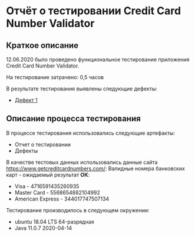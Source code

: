 # Отчёт о тестировании Credit Card Number Validator

## Краткое описание

12.06.2020 было проведено функциональное тестирование приложения Credit Card Number Validator.

На тестирование затрачено: 0,5 часов

В результате тестирования выявлены следующие дефекты:
* [Дефект 1](https://github.com/EvgeniaTru/CreditCardNumberValidator_Testing/issues/1)


## Описание процесса тестирования

В процессе тестирования использовались следующие артефакты:
* Отчет о тестировании 
* Дефекты


В качестве тестовых данных использовались данные сайта https://www.getcreditcardnumbers.com/:
Валидные номера банковских карт - ожидаемый результат **ОК**: 
  * Visa - 4716591435260935
  * Master Card - 5568654882104992
  * American Express - 344017747507134


Тестирование производилось в следующем окружении:
* ubuntu 18.04 LTS 64-разрядная
* Java 11.0.7 2020-04-14

